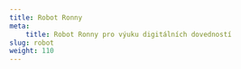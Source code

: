 ```yaml
---
title: Robot Ronny
meta:
    title: Robot Ronny pro výuku digitálních dovedností
slug: robot
weight: 110
---
```


